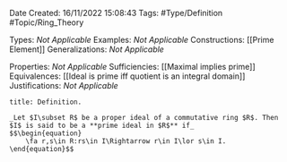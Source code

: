 <div class="topSpace"></div>

Date Created: 16/11/2022 15:08:43
Tags: #Type/Definition #Topic/Ring_Theory

Types: _Not Applicable_
Examples: _Not Applicable_
Constructions: [[Prime Element]]
Generalizations: _Not Applicable_

Properties: _Not Applicable_
Sufficiencies: [[Maximal implies prime]]
Equivalences: [[Ideal is prime iff quotient is an integral domain]]
Justifications: _Not Applicable_

``` ad-Definition
title: Definition.

_Let $I\subset R$ be a proper ideal of a commutative ring $R$. Then $I$ is said to be a **prime ideal in $R$** if_
$$\begin{equation}
    \fa r,s\in R:rs\in I\Rightarrow r\in I\lor s\in I.
\end{equation}$$

```
